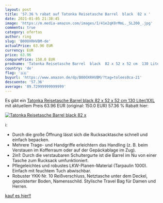 ```yaml
---
layout: post
title: '57.36 % rabat auf Tatonka Reisetasche Barrel  black  82 x '
date: 2021-01-05 21:38:45
image: 'https://m.media-amazon.com/images/I/41e2qK9rMmL._SL200_.jpg'
comments: true
category: ofertas
author: ring
slug: 'B00OXRHVBM-de'
actualPrice: 63.96 EUR
currency: EUR
price: 63.96
comparePrice: 150.0 EUR
prodname: 'Tatonka Reisetasche Barrel  black  82 x 52 x 52 cm  130 Liter/XXL'
country: 'de'
flag: '🇩🇪'
buyurl: 'https://www.amazon.de/dp/B00OXRHVBM/?tag=tolees0ca-21'
descuento: '57.36'
average: '89.72999999999999'
---
```


Es gibt ein [Tatonka Reisetasche Barrel  black  82 x 52 x 52 cm  130 Liter/XXL](https://www.amazon.de/dp/B00OXRHVBM/?tag=tolees0ca-21) mit aktuellem Preis 63.96 EUR (original: 150.0 EUR) 57.36 % Rabatt hier:

[![Tatonka Reisetasche Barrel  black  82 x ](https://m.media-amazon.com/images/I/41e2qK9rMmL._SL200_.jpg)](https://www.amazon.de/dp/B00OXRHVBM/?tag=tolees0ca-21)

ℹ️:

- Durch die große Öffnung lässt sich die Rucksacktasche schnell und einfach bepacken.
- Mehrere Trage- und Handgriffe erleichtern das Handling (z. B. beim Verstauen im Kofferraum oder auf der Gepäckablage im Zug).
- 2in1: Durch die verstaubaren Schultergurte ist die Barrel im Nu von einer Tasche zum Rucksack umfunktioniert.
- Pflegeleichtes und robustes LKW-Planen-Material (Tarpaulin 1000). Einfach mit feuchtem Tuch abwischbar.
- Robuster YKK-Nr. 10 Reißverschluss, Netztasche unter dem Deckel, gepolsterter Boden, Namensschild. Stylische Travel Bag für Damen und Herren.

[kauf es hier!!](https://www.amazon.de/dp/B00OXRHVBM/?tag=tolees0ca-21)
